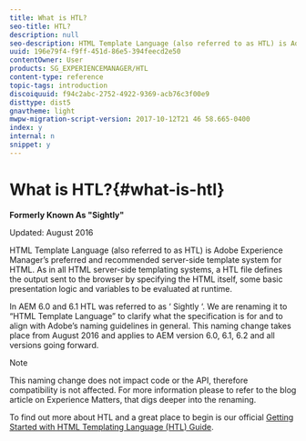 ```yaml
---
title: What is HTL?
seo-title: HTL?
description: null
seo-description: HTML Template Language (also referred to as HTL) is Adobe Experience Manager’s preferred and recommended server-side template system for HTML. 
uuid: 196e79f4-f9ff-451d-86e5-394feecd2e50
contentOwner: User
products: SG_EXPERIENCEMANAGER/HTL
content-type: reference
topic-tags: introduction
discoiquuid: f94c2abc-2752-4922-9369-acb76c3f00e9
disttype: dist5
gnavtheme: light
mwpw-migration-script-version: 2017-10-12T21 46 58.665-0400
index: y
internal: n
snippet: y
---
```


# What is HTL?{#what-is-htl}

**Formerly Known As "Sightly"**

Updated: August 2016

HTML Template Language (also referred to as HTL) is Adobe Experience Manager’s preferred and recommended server-side template system for HTML. As in all HTML server-side templating systems, a HTL file defines the output sent to the browser by specifying the HTML itself, some basic presentation logic and variables to be evaluated at runtime.

In AEM 6.0 and 6.1 HTL was referred to as ‘ Sightly ‘. We are renaming it to “HTML Template Language” to clarify what the specification is for and to align with Adobe’s naming guidelines in general. This naming change takes place from August 2016 and applies to AEM version 6.0, 6.1, 6.2 and all versions going forward.

>[!NOTE]
>
>This naming change does not impact code or the API, therefore compatibility is not affected. For more information please to refer to the blog article on Experience Matters, that digs deeper into the renaming.

To find out more about HTL and a great place to begin is our official [Getting Started with HTML Templating Language (HTL) Guide](overview.md).
